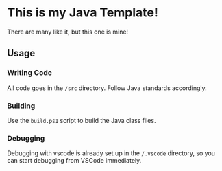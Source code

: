 
# This is my Java Template!

There are many like it, but this one is mine!

## Usage

### Writing Code

All code goes in the `/src` directory. Follow Java standards accordingly.

### Building

Use the `build.ps1` script to build the Java class files.

### Debugging

Debugging with vscode is already set up in the `/.vscode` directory, so you can start debugging from VSCode immediately.
